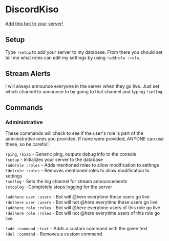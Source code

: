 # DiscordKiso

[Add this bot to your server!](https://discordapp.com/oauth2/authorize?&client_id=338421678579122186&scope=bot&permissions=0)

## Setup

Type `!setup` to add your server to my database. From there you should set tell me what roles can edit my settings by using `!addrole :role`.

## Stream Alerts

I will always announce everyone in the server when they go live. Just set which channel to announce to by going to that channel and typing `!setlog`.

## Commands

### Administrative

These commands will check to see if the user's role is part of the administrative ones you provided. If none were provided, ANYONE can use these, so be careful!

`!ping`, `!kiso` - Generic ping, outputs debug info to the console  
`!setup` - Initializes your server to the database  
`!addrole :roles` - Adds mentioned roles to allow modification to settings  
`!delrole :roles` - Removes mentioned roles to allow modification to settings  
`!setlog` - Sets the log channel for stream announcements  
`!stoplog` - Completely stops logging for the server  
  
`!addhere user :users` - Bot will @here everytime these users go live  
`!delhere user :users` - Bot will not @here everytime these users go live  
`!addhere role :roles` - Bot will @here everytime users of this role go live  
`!delhere role :roles` - Bot will not @here everytime users of this role go  live

`!add :command ~text` - Adds a custom command with the given text  
`!del :command` - Removes a custom command  
